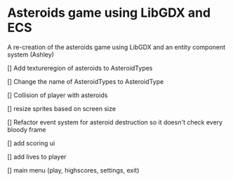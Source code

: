 # Asteroids game using LibGDX and ECS

A re-creation of the asteroids game using LibGDX and an entity component system (Ashley)

[] Add textureregion of asteroids to AsteroidTypes

[] Change the name of AsteroidTypes to AsteroidType

[] Collision of player with asteroids

[] resize sprites based on screen size

[] Refactor event system for asteroid destruction so it doesn't check every bloody frame

[] add scoring ui

[] add lives to player

[] main menu (play, highscores, settings, exit)